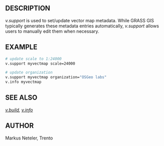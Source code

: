 ## DESCRIPTION

*v.support* is used to set/update vector map metadata. While GRASS GIS
typically generates these metadata entries automatically, *v.support*
allows users to manually edit them when necessary.

## EXAMPLE

```bash
# update scale to 1:24000
v.support myvectmap scale=24000

# update organization
v.support myvectmap organization="OSGeo labs"
v.info myvectmap
```

## SEE ALSO

*[v.build](v.build.md), [v.info](v.info.md)*

## AUTHOR

Markus Neteler, Trento
